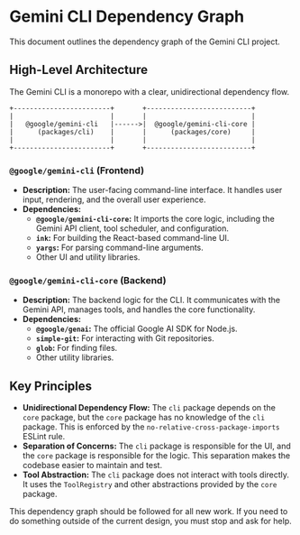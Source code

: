 # Gemini CLI Dependency Graph

This document outlines the dependency graph of the Gemini CLI project.

## High-Level Architecture

The Gemini CLI is a monorepo with a clear, unidirectional dependency flow.

```
+------------------------+       +--------------------------+
|                        |       |                          |
|   @google/gemini-cli   |------>|  @google/gemini-cli-core |
|      (packages/cli)    |       |      (packages/core)     |
|                        |       |                          |
+------------------------+       +--------------------------+
```

### `@google/gemini-cli` (Frontend)

- **Description:** The user-facing command-line interface. It handles user input, rendering, and the overall user experience.
- **Dependencies:**
  - **`@google/gemini-cli-core`:** It imports the core logic, including the Gemini API client, tool scheduler, and configuration.
  - **`ink`:** For building the React-based command-line UI.
  - **`yargs`:** For parsing command-line arguments.
  - Other UI and utility libraries.

### `@google/gemini-cli-core` (Backend)

- **Description:** The backend logic for the CLI. It communicates with the Gemini API, manages tools, and handles the core functionality.
- **Dependencies:**
  - **`@google/genai`:** The official Google AI SDK for Node.js.
  - **`simple-git`:** For interacting with Git repositories.
  - **`glob`:** For finding files.
  - Other utility libraries.

## Key Principles

- **Unidirectional Dependency Flow:** The `cli` package depends on the `core` package, but the `core` package has no knowledge of the `cli` package. This is enforced by the `no-relative-cross-package-imports` ESLint rule.
- **Separation of Concerns:** The `cli` package is responsible for the UI, and the `core` package is responsible for the logic. This separation makes the codebase easier to maintain and test.
- **Tool Abstraction:** The `cli` package does not interact with tools directly. It uses the `ToolRegistry` and other abstractions provided by the `core` package.

This dependency graph should be followed for all new work. If you need to do something outside of the current design, you must stop and ask for help.
